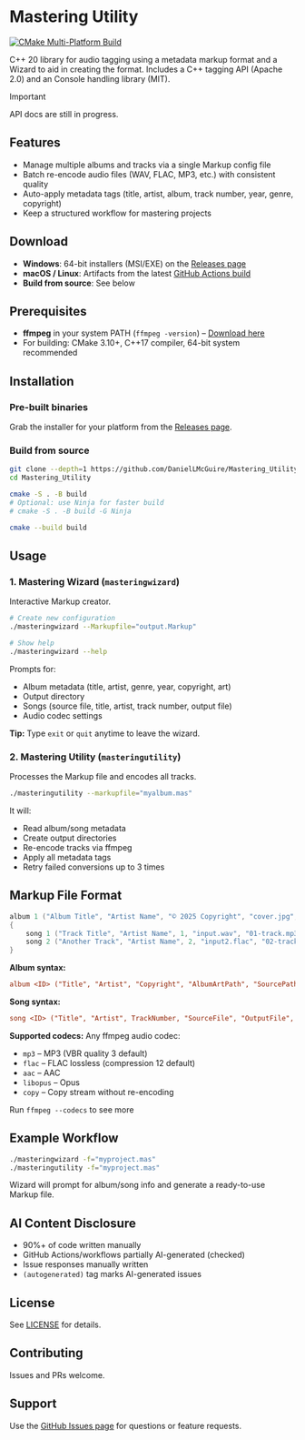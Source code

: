 # Mastering Utility

[![CMake Multi-Platform Build](https://github.com/DanielLMcGuire/Mastering_Utility/actions/workflows/cmake-multi-platform.yml/badge.svg?branch=master&event=push)](https://github.com/DanielLMcGuire/Mastering_Utility/actions/workflows/cmake-multi-platform.yml)

C++ 20 library for audio tagging using a metadata markup format and a Wizard to aid in creating the format.
Includes a C++ tagging API (Apache 2.0) and an Console handling library (MIT).

> [!IMPORTANT]
> API docs are still in progress.

## Features

- Manage multiple albums and tracks via a single Markup config file
- Batch re-encode audio files (WAV, FLAC, MP3, etc.) with consistent quality
- Auto-apply metadata tags (title, artist, album, track number, year, genre, copyright)
- Keep a structured workflow for mastering projects

## Download

- **Windows**: 64-bit installers (MSI/EXE) on the [Releases page](https://github.com/DanielLMcGuire/Mastering_Utility/releases/latest)
- **macOS / Linux**: Artifacts from the latest [GitHub Actions build](https://github.com/DanielLMcGuire/Mastering_Utility/actions/workflows/cmake-multi-platform.yml?query=event%3Apush+branch%3Amaster+is%3Asuccess)
- **Build from source**: See below

## Prerequisites

- **ffmpeg** in your system PATH (`ffmpeg -version`) – [Download here](https://ffmpeg.org/download.html)  
- For building: CMake 3.10+, C++17 compiler, 64-bit system recommended

## Installation

### Pre-built binaries

Grab the installer for your platform from the [Releases page](https://github.com/DanielLMcGuire/Mastering_Utility/releases).

### Build from source

```bash
git clone --depth=1 https://github.com/DanielLMcGuire/Mastering_Utility.git
cd Mastering_Utility

cmake -S . -B build
# Optional: use Ninja for faster build
# cmake -S . -B build -G Ninja

cmake --build build
````

## Usage

### 1. Mastering Wizard (`masteringwizard`)

Interactive Markup creator.

```bash
# Create new configuration
./masteringwizard --Markupfile="output.Markup"

# Show help
./masteringwizard --help
```

Prompts for:

- Album metadata (title, artist, genre, year, copyright, art)
- Output directory
- Songs (source file, title, artist, track number, output file)
- Audio codec settings

**Tip:** Type `exit` or `quit` anytime to leave the wizard.

### 2. Mastering Utility (`masteringutility`)

Processes the Markup file and encodes all tracks.

```bash
./masteringutility --markupfile="myalbum.mas"
```

It will:

- Read album/song metadata
- Create output directories
- Re-encode tracks via ffmpeg
- Apply all metadata tags
- Retry failed conversions up to 3 times

## Markup File Format

```cpp
album 1 ("Album Title", "Artist Name", "© 2025 Copyright", "cover.jpg", "./source", "./output", "Genre", "2025", "Comment")
{
    song 1 ("Track Title", "Artist Name", 1, "input.wav", "01-track.mp3", "libmp3lame", "Genre", "2025", "Comment")
    song 2 ("Another Track", "Artist Name", 2, "input2.flac", "02-track.flac", "flac", "Genre", "2025")
}
```

**Album syntax:**

```ini
album <ID> ("Title", "Artist", "Copyright", "AlbumArtPath", "SourcePath", "OutputPath", "Genre", "Year", "Comment")
```

**Song syntax:**

```ini
song <ID> ("Title", "Artist", TrackNumber, "SourceFile", "OutputFile", "Codec", "Genre", "Year", "Comment")
```

**Supported codecs:** Any ffmpeg audio codec:

- `mp3` – MP3 (VBR quality 3 default)
- `flac` – FLAC lossless (compression 12 default)
- `aac` – AAC
- `libopus` – Opus
- `copy` – Copy stream without re-encoding

Run ```ffmpeg --codecs``` to see more

## Example Workflow

```bash
./masteringwizard -f="myproject.mas"
./masteringutility -f="myproject.mas"
```

Wizard will prompt for album/song info and generate a ready-to-use Markup file.

## AI Content Disclosure

- 90%+ of code written manually
- GitHub Actions/workflows partially AI-generated (checked)
- Issue responses manually written
- `(autogenerated)` tag marks AI-generated issues

## License

See [LICENSE](LICENSE) for details.

## Contributing

Issues and PRs welcome.

## Support

Use the [GitHub Issues page](https://github.com/DanielLMcGuire/Mastering_Utility/issues) for questions or feature requests.
